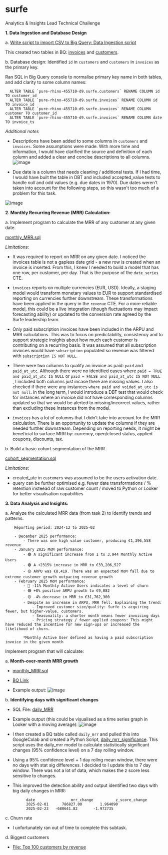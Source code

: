 # surfe
Analytics &amp; Insights Lead Technical Challenge


<b>1. Data Ingestion and Database Design</b>

a. [Write script to import CSV to Big Query: Data Ingestion script](https://github.com/a-c-ff/surfe/blob/311e43f6cea1e3f0625f8e8d09018f8aec9ac8d5/gcs_to_big_query.py)

This created two tables in BQ: [invoices](https://console.cloud.google.com/bigquery?ws=!1m5!1m4!4m3!1spure-rhino-455710-d9!2ssurfe!3sinvoices) and [customers](https://console.cloud.google.com/bigquery?ws=!1m5!1m4!4m3!1spure-rhino-455710-d9!2ssurfe!3scustomers).

b. Database design: Identified `id` in `customers` and `customers` in `invoices` as the primary key. 

Ran SQL in Big Query console to normalise primary key name in both tables, and add clarity to some column names:
	
      ALTER TABLE `pure-rhino-455710-d9.surfe.customers` RENAME COLUMN id TO customer_id
      ALTER TABLE `pure-rhino-455710-d9.surfe.invoices` RENAME COLUMN id TO invoice_id
      ALTER TABLE `pure-rhino-455710-d9.surfe.invoices` RENAME COLUMN customer TO customer_id
      ALTER TABLE `pure-rhino-455710-d9.surfe.invoices` RENAME COLUMN date TO invoice_ts
<i>Additional notes</i>
- Descriptions have been added to some columns in `customers` and `invoices`. Some assumptions were made. With more time and information, I would have clarified the source and definition of each column and added a clear and concise descriptions to all columns.
  ![image](https://github.com/user-attachments/assets/2033b966-eece-4c0c-9234-78846c50346a)

- Due date is a column that needs cleaning / additional tests. If I had time, I would have built the table in DBT and included accepted_value tests to handle *null* and odd values (e.g. due dates in 1970). Due dates weren't taken into account for the following steps, so this wasn't too much of a problem for this task.

![image](https://github.com/user-attachments/assets/249336b7-8df9-44ab-9d56-842f0de6896e)

  

<b>2. Monthly Recurring Revenue (MRR) Calculation:</b>

a. Implement program to calculate the MRR of any customer at any given date.

[monthly_MRR.sql
](https://github.com/a-c-ff/surfe/blob/surfe/monthly_MRR.sql)

<i>Limitations:</i>
- It was required to report on MRR on any given date. I noticed the invoices table is not a gapless date grid - a new row is created when an invoice is inserted. From this, I knew I needed to build a model that has one row, per customer, per day. That is the purpose of the `date_series` CTE.

  
- `invoices` reports on multiple currencies (EUR, USD). Ideally, a staging model would transform monetary values to EUR to support standardised reporting on currencies further downstream. These transformations have been applied in the query in the `revenue` CTE. For a more reliable model, this could be a live integration (though fluctuations may impact forecasting ability) or updated to the conversion rate agreed by the Surfe leadership team.

  
- Only paid subscription invoices have been included in the ARPU and MRR calculations. This was to focus on predictability, consistency and to support strategic insights about how much each customer is contributing on a recurring basis. It was assumed that all subscription invoices would have `subscription` populated so revenue was filtered with `subscription IS NOT NULL`.

- There were two columns to qualify an invoice as paid: `paid` and `paid_at_utc`. Although there were no identified cases where `paid = TRUE and paid_at_utc IS NULL` or  `paid = FALSE and paid_at_utc IS NOT NULL` , I included both columns just incase there are missing values. I also checked if there were any instances `where paid and voided_at_utc is not null`. In the long term, I would introduce a DBT test that would check for instances where an invoice did not have corresponding columns updated so that we would be alerted to missing/incorrect values, rather than excluding these instances from the model. 

- `invoices` has a lot of columns that I didn’t take into account for the MRR calculation. There is an opportunity to update the columns if they are needed further downstream. Depending on reporting needs, it might be beneficial to surface MRR by: currency, open/closed status, applied coupons, discounts, tax.

b. Build a basic cohort segmentation of the MRR.

[cohort_segmentation.sql
](https://github.com/a-c-ff/surfe/blob/surfe/cohort_segmentation.sql)

<i>Limitations:</i>
- created_utc in `customers` was assumed to be the users activation date.
- query can be further optimised e.g. fewer date transformations / % retention insteead of raw customer count / moved to Python or Looker for better visualisation capabilities


<b>3. Data Analysis and Insights:</b>


a. Analyze the calculated MRR data (from task 2) to identify trends and patterns.

		Reporting period: 2024-12 to 2025-02
		
		- December 2025 performance:
		    - There was one high value customer, producing €1,396,558 revenue
		- January 2025 MoM performance:
		    - 🟢 A significant increase from 1 to 3,944 Monthly Active Users
		    - 🟢 A +2315% increase in MRR to €33,206,527
		    - 🟡 ARPU was €8,419. There was an expected MoM fall due to extreme customer growth outpacing revenue growth
		- February 2025 MoM performance:
		    - 🔴 -11% Monthly Active Users indicates a level of churn
		    - 🟢 +8% positive ARPU growth to €9,082
		    - 🟡 -4% decrease in MRR to €31,762,300
		    - Despite an increase in ARPU, MRR fell. Explaining the trend:
		        - Improved customer size/quality: Surfe is acquiring fewer, but higher-value, customers.
		        - Seasonality: a shorter month means fewer invoicing days
		        - Pricing strategy / fewer applied coupons: This might have reduced the incentive for new sign-ups or increased the likelihood of churn.

			*Monthly Active User defined as having a paid subscription invoice in the given month

Implement program that will calculate:

a. <b>Month-over-month MRR growth</b>
- [monthly_MRR.sql
](https://github.com/a-c-ff/surfe/blob/surfe/monthly_MRR.sql)

- [BQ Link](https://console.cloud.google.com/bigquery?ws=!1m7!1m6!12m5!1m3!1spure-rhino-455710-d9!2sus-central1!3saf410dea-2367-4aa0-a789-ed1317ae3fa6!2e1)

- Example output: 
![image](https://github.com/user-attachments/assets/75c1f4c9-b8f8-4c4a-86fb-47a84acf83a5)


b. <b>Identifying days with significant changes</b>

- SQL File: [daily_MRR](https://github.com/a-c-ff/surfe/blob/surfe/daily_MRR.sql)

- Example output (this could be visualised as a time series graph in Looker with a moving average):
  ![image](https://github.com/user-attachments/assets/66477920-b4cb-4485-ae5a-aa4c57cc26b0)

  
- I then created a BQ table  called `daily_mrr` and pulled this into GoogleColab and created a Python Script, [daily_mrr_significance](https://github.com/a-c-ff/surfe/blob/surfe/daily_mrr_significance.py). This script uses the daily_mrr model to calculate statistically significant changes (95% confidence level) on a 7 day rolling window.

- Using a 95% confidence level + 1 day rollng mean window, there were no days with stat sig differences. I decided to I update this to 7 day window. There was not a lot of data, which makes the z score less sensitive to changes.

- This improved the detection ability and output identified two days with big daily changes in MRR:
    
			date  				mrr_change  		z_score_change
			2025-02-01   	786827.00        1.964090
			2025-02-23 	 -680641.82       -1.972735


c. Churn rate

- I unfortunately ran out of time to complete this subtask.

d. Biggest customers

- [File: Top 100 customers by revenue](https://github.com/a-c-ff/surfe/blob/surfe/top_100_customers.sql)
